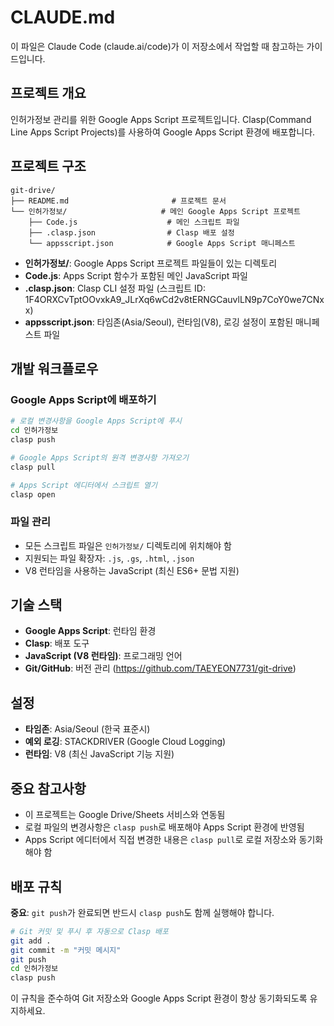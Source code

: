 # CLAUDE.md

이 파일은 Claude Code (claude.ai/code)가 이 저장소에서 작업할 때 참고하는 가이드입니다.

## 프로젝트 개요

인허가정보 관리를 위한 Google Apps Script 프로젝트입니다. Clasp(Command Line Apps Script Projects)를 사용하여 Google Apps Script 환경에 배포합니다.

## 프로젝트 구조

```
git-drive/
├── README.md                       # 프로젝트 문서
└── 인허가정보/                     # 메인 Google Apps Script 프로젝트
    ├── Code.js                    # 메인 스크립트 파일
    ├── .clasp.json                # Clasp 배포 설정
    └── appsscript.json            # Google Apps Script 매니페스트
```

- **인허가정보/**: Google Apps Script 프로젝트 파일들이 있는 디렉토리
- **Code.js**: Apps Script 함수가 포함된 메인 JavaScript 파일
- **.clasp.json**: Clasp CLI 설정 파일 (스크립트 ID: 1F4ORXCvTptOOvxkA9_JLrXq6wCd2v8tERNGCauvlLN9p7CoY0we7CNxx)
- **appsscript.json**: 타임존(Asia/Seoul), 런타임(V8), 로깅 설정이 포함된 매니페스트 파일

## 개발 워크플로우

### Google Apps Script에 배포하기

```bash
# 로컬 변경사항을 Google Apps Script에 푸시
cd 인허가정보
clasp push

# Google Apps Script의 원격 변경사항 가져오기
clasp pull

# Apps Script 에디터에서 스크립트 열기
clasp open
```

### 파일 관리

- 모든 스크립트 파일은 `인허가정보/` 디렉토리에 위치해야 함
- 지원되는 파일 확장자: `.js`, `.gs`, `.html`, `.json`
- V8 런타임을 사용하는 JavaScript (최신 ES6+ 문법 지원)

## 기술 스택

- **Google Apps Script**: 런타임 환경
- **Clasp**: 배포 도구
- **JavaScript (V8 런타임)**: 프로그래밍 언어
- **Git/GitHub**: 버전 관리 (https://github.com/TAEYEON7731/git-drive)

## 설정

- **타임존**: Asia/Seoul (한국 표준시)
- **예외 로깅**: STACKDRIVER (Google Cloud Logging)
- **런타임**: V8 (최신 JavaScript 기능 지원)

## 중요 참고사항

- 이 프로젝트는 Google Drive/Sheets 서비스와 연동됨
- 로컬 파일의 변경사항은 `clasp push`로 배포해야 Apps Script 환경에 반영됨
- Apps Script 에디터에서 직접 변경한 내용은 `clasp pull`로 로컬 저장소와 동기화해야 함

## 배포 규칙

**중요**: `git push`가 완료되면 반드시 `clasp push`도 함께 실행해야 합니다.

```bash
# Git 커밋 및 푸시 후 자동으로 Clasp 배포
git add .
git commit -m "커밋 메시지"
git push
cd 인허가정보
clasp push
```

이 규칙을 준수하여 Git 저장소와 Google Apps Script 환경이 항상 동기화되도록 유지하세요.
